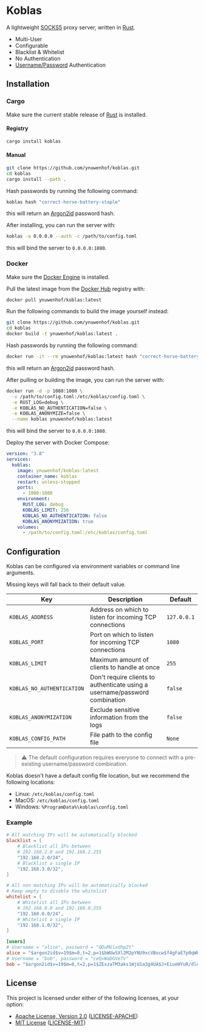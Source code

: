 # Koblas

A lightweight [SOCKS5](https://datatracker.ietf.org/doc/html/rfc1928) proxy server, written in [Rust](https://rust-lang.org).

* Multi-User
* Configurable
* Blacklist & Whitelist
* No Authentication
* [Username/Password](https://datatracker.ietf.org/doc/html/rfc1929) Authentication

## Installation

### Cargo

Make sure the current stable release of [Rust](https://rust-lang.org/tools/install) is installed.

#### Registry

```bash
cargo install koblas
```

#### Manual

```bash
git clone https://github.com/ynuwenhof/koblas.git
cd koblas
cargo install --path .
```

Hash passwords by running the following command:

```bash
koblas hash "correct-horse-battery-staple"
```

this will return an [Argon2id](https://en.wikipedia.org/wiki/Argon2) password hash.

After installing, you can run the server with:

```bash
koblas -a 0.0.0.0 --auth -c /path/to/config.toml
```

this will bind the server to `0.0.0.0:1080`.

### Docker

Make sure the [Docker Engine](https://docs.docker.com/engine/install) is installed.

Pull the latest image from the [Docker Hub](https://hub.docker.com) registry with:

```bash
docker pull ynuwenhof/koblas:latest
```

Run the following commands to build the image yourself instead:

```bash
git clone https://github.com/ynuwenhof/koblas.git
cd koblas
docker build -t ynuwenhof/koblas:latest .
```

Hash passwords by running the following command:

```bash
docker run -it --rm ynuwenhof/koblas:latest hash "correct-horse-battery-staple"
```

this will return an [Argon2id](https://en.wikipedia.org/wiki/Argon2) password hash.

After pulling or building the image, you can run the server with:

```bash
docker run -d -p 1080:1080 \
  -v /path/to/config.toml:/etc/koblas/config.toml \
  -e RUST_LOG=debug \
  -e KOBLAS_NO_AUTHENTICATION=false \
  -e KOBLAS_ANONYMIZE=false \
  --name koblas ynuwenhof/koblas:latest
```

this will bind the server to `0.0.0.0:1080`.

Deploy the server with Docker Compose:

```yaml
version: "3.8"
services:
  koblas:
    image: ynuwenhof/koblas:latest
    container_name: koblas
    restart: unless-stopped
    ports:
      - 1080:1080
    environment:
      RUST_LOG: debug
      KOBLAS_LIMIT: 256
      KOBLAS_NO_AUTHENTICATION: false
      KOBLAS_ANONYMIZATION: true
    volumes:
      - /path/to/config.toml:/etc/koblas/config.toml
```

## Configuration

Koblas can be configured via environment variables or command line arguments.

Missing keys will fall back to their default value.

| Key                        | Description                                                                 | Default     |
|----------------------------|-----------------------------------------------------------------------------|-------------|
| `KOBLAS_ADDRESS`           | Address on which to listen for incoming TCP connections                     | `127.0.0.1` |
| `KOBLAS_PORT`              | Port on which to listen for incoming TCP connections                        | `1080`      |
| `KOBLAS_LIMIT`             | Maximum amount of clients to handle at once                                 | `255`       |
| `KOBLAS_NO_AUTHENTICATION` | Don't require clients to authenticate using a username/password combination | `false`     |
| `KOBLAS_ANONYMIZATION`     | Exclude sensitive information from the logs                                 | `false`     |
| `KOBLAS_CONFIG_PATH`       | File path to the config file                                                | `None`      |

> :warning: The default configuration requires everyone to connect with a pre-existing username/password combination.

Koblas doesn't have a default config file location, but we recommend the following locations:

* Linux: `/etc/koblas/config.toml`
* MacOS: `/etc/koblas/config.toml`
* Windows: `%ProgramData%\koblas\config.toml`

### Example

```toml
# All matching IPs will be automatically blocked
blacklist = [
    # Blacklist all IPs between
    # 192.168.2.0 and 192.168.2.255
    "192.168.2.0/24",
    # Blacklist a single IP
    "192.168.3.0/32",
]

# All non matching IPs will be automatically blocked
# Keep empty to disable the whitelist
whitelist = [
    # Whitelist all IPs between
    # 192.168.0.0 and 192.168.0.255
    "192.168.0.0/24",
    # Whitelist a single IP
    "192.168.1.0/32",
]

[users]
# Username = "alice", password = "QDuMGlxdhpZt"
alice = "$argon2id$v=19$m=8,t=2,p=1$bWUwSXl2M2pYNU9xcVBocw$f4gFaE7p0qWRKw"
# Username = "bob", password = "ceQvWaDGVeTv"
bob = "$argon2id$v=19$m=8,t=2,p=1$ZExzaTM3aks1WjU1a3g4UA$J+EiueHYuR/dlA"
```
 
## License

This project is licensed under either of the following licenses, at your option:

* [Apache License, Version 2.0](https://apache.org/licenses/LICENSE-2.0)
  ([LICENSE-APACHE](https://github.com/ynuwenhof/koblas/blob/main/LICENSE-APACHE))
* [MIT License](https://opensource.org/licenses/MIT)
  ([LICENSE-MIT](https://github.com/ynuwenhof/koblas/blob/main/LICENSE-MIT))
